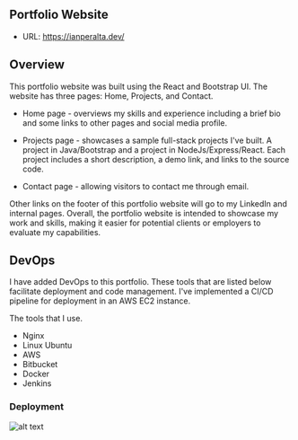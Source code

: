 
## Portfolio Website
- URL: https://ianperalta.dev/

## Overview 

This portfolio website was built using the React and Bootstrap UI. The website has three pages: Home, Projects, and Contact. 

- Home page - overviews my skills and experience including a brief bio and some links to other pages and social media profile.

- Projects page - showcases a sample full-stack projects I've built. A project in Java/Bootstrap and a project in NodeJs/Express/React. Each project includes a short description, a demo link, and links to the source code.

- Contact page - allowing visitors to contact me through email. 

Other links on the footer of this portfolio website will go to my LinkedIn and internal pages. Overall, the portfolio website is intended to showcase my work and skills, making it easier for potential clients or employers to evaluate my capabilities.

<!-- ## You'll Need

## How to run --> 

## DevOps
I have added DevOps to this portfolio. These tools that are listed below facilitate deployment and code management. I've implemented a CI/CD pipeline for deployment in an AWS EC2 instance.

The tools that I use.
- Nginx
- Linux Ubuntu
- AWS  
- Bitbucket 
- Docker 
- Jenkins

### Deployment 
![alt text](https://raw.githubusercontent.com/ifperalta/PortfolioWebsite/master/src/components/common/images/architecture.jpg)

<!--### Deployment

## How I configured all the DevOps tools to make it work -->
